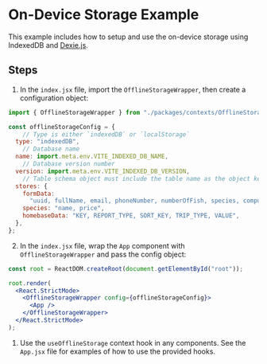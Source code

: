 # On-Device Storage Example

This example includes how to setup and use the on-device storage using IndexedDB and [Dexie.js](https://dexie.org/docs/Tutorial/Getting-started).

## Steps

1. In the `index.jsx` file, import the `OfflineStorageWrapper`, then create a configuration object:

```jsx
import { OfflineStorageWrapper } from "./packages/contexts/OfflineStorageWrapper";

const offlineStorageConfig = {
	// Type is either `indexedDB` or `localStorage`
  type: "indexedDB",
	// Database name
  name: import.meta.env.VITE_INDEXED_DB_NAME,
	// Database version number
  version: import.meta.env.VITE_INDEXED_DB_VERSION,
	// Table schema object must include the table name as the object key and a comma-separated string as the value. Please note `uuid` must be the first value in `formData` table.
  stores: {
    formData:
      "uuid, fullName, email, phoneNumber, numberOfFish, species, computedPrice, isDraft",
    species: "name, price",
    homebaseData: "KEY, REPORT_TYPE, SORT_KEY, TRIP_TYPE, VALUE",
  },
};
```

2. In the `index.jsx` file, wrap the `App` component with `OfflineStorageWrapper` and pass the config object:

```jsx
const root = ReactDOM.createRoot(document.getElementById("root"));

root.render(
  <React.StrictMode>
    <OfflineStorageWrapper config={offlineStorageConfig}>
      <App />
    </OfflineStorageWrapper>
  </React.StrictMode>
);
```

1. Use the `useOfflineStorage` context hook in any components. See the `App.jsx` file for examples of how to use the provided hooks.